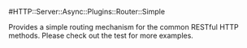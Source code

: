 #HTTP::Server::Async::Plugins::Router::Simple

Provides a simple routing mechanism for the common RESTful HTTP methods.  Please check out the test for more examples.


